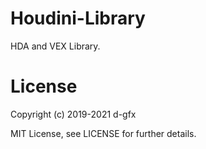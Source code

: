 # Houdini-Library
HDA and VEX Library.

# License
Copyright (c) 2019-2021 d-gfx

MIT License, see LICENSE for further details.
